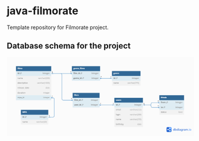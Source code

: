 # java-filmorate
Template repository for Filmorate project.


## Database schema for the project
![Database](src/assets/diagram_db.png)